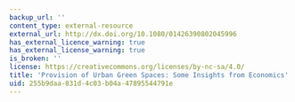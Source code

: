 ```yaml
---
backup_url: ''
content_type: external-resource
external_url: http://dx.doi.org/10.1080/01426390802045996
has_external_licence_warning: true
has_external_license_warning: true
is_broken: ''
license: https://creativecommons.org/licenses/by-nc-sa/4.0/
title: 'Provision of Urban Green Spaces: Some Insights from Economics'
uid: 255b9daa-831d-4c03-b04a-47895544791e
---
```

